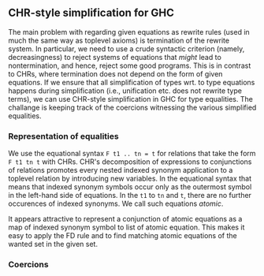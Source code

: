 ## CHR-style simplification for GHC


The main problem with regarding given equations as rewrite rules (used in much  the same way as toplevel axioms) is termination of the rewrite system.  In particular, we need to use a crude syntactic criterion (namely, decreasingness) to reject systems of equations that *might* lead to nontermination, and hence, reject some good programs.  This is in contrast to CHRs, where termination does not depend on the form of given equations.  If we ensure that all simplification of types wrt. to type equations happens during simplification (i.e., unification etc. does not rewrite type terms), we can use CHR-style simplification in GHC for type equalities.  The challange is keeping track of the coercions witnessing the various simplified equalities.

### Representation of equalities


We use the equational syntax `F t1 .. tn = t` for relations that take the form `F t1 tn t` with CHRs.  CHR's decomposition of expressions to conjunctions of relations promotes every nested indexed synonym application to a toplevel relation by introducing new variables.  In the equational syntax that means that indexed synonym symbols occur only as the outermost symbol in the left-hand side of equations.  In the `t1` to `tn` and `t`, there are no further occurences of indexed synonyms.  We call such equations *atomic*.


It appears attractive to represent a conjunction of atomic equations as a map of indexed synonym symbol to list of atomic equation.  This makes it easy to apply the FD rule and to find matching atomic equations of the wanted set in the given set.

### Coercions